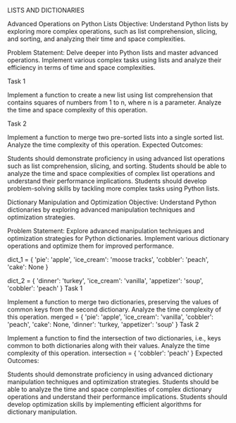 LISTS AND DICTIONARIES


Advanced Operations on Python Lists
Objective: Understand Python lists by exploring more complex operations, such as list comprehension, slicing, and sorting, and analyzing their time and space complexities.

Problem Statement: Delve deeper into Python lists and master advanced operations. Implement various complex tasks using lists and analyze their efficiency in terms of time and space complexities.

Task 1

Implement a function to create a new list using list comprehension that contains squares of numbers from 1 to n, where n is a parameter. Analyze the time and space complexity of this operation.

Task 2

Implement a function to merge two pre-sorted lists into a single sorted list. Analyze the time complexity of this operation.
Expected Outcomes:

Students should demonstrate proficiency in using advanced list operations such as list comprehension, slicing, and sorting.
Students should be able to analyze the time and space complexities of complex list operations and understand their performance implications.
Students should develop problem-solving skills by tackling more complex tasks using Python lists.






Dictionary Manipulation and Optimization
Objective: Understand Python dictionaries by exploring advanced manipulation techniques and optimization strategies.

Problem Statement: Explore advanced manipulation techniques and optimization strategies for Python dictionaries. Implement various dictionary operations and optimize them for improved performance.

dict_1 = {
'pie': 'apple',
'ice_cream': 'moose tracks',
'cobbler': 'peach',
'cake': None
}

dict_2 = {
'dinner': 'turkey',
'ice_cream': 'vanilla',
'appetizer': 'soup',
'cobbler': 'peach'
}
Task 1

Implement a function to merge two dictionaries, preserving the values of common keys from the second dictionary. Analyze the time complexity of this operation.
merged = {
'pie': 'apple',
'ice_cream': 'vanilla',
'cobbler': 'peach',
'cake': None,
'dinner': 'turkey,
'appetizer': 'soup'
}
Task 2

Implement a function to find the intersection of two dictionaries, i.e., keys common to both dictionaries along with their values. Analyze the time complexity of this operation.
intersection = {
'cobbler': 'peach'
}
Expected Outcomes:

Students should demonstrate proficiency in using advanced dictionary manipulation techniques and optimization strategies.
Students should be able to analyze the time and space complexities of complex dictionary operations and understand their performance implications.
Students should develop optimization skills by implementing efficient algorithms for dictionary manipulation.
